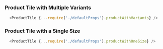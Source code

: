 ### Product Tile with Multiple Variants
```js
  <ProductTile {...require('./defaultProps').productWithVariants} />
```


### Product Tile with a Single Size
```js
  <ProductTile {...require('./defaultProps').productWithOneSize} />
```

